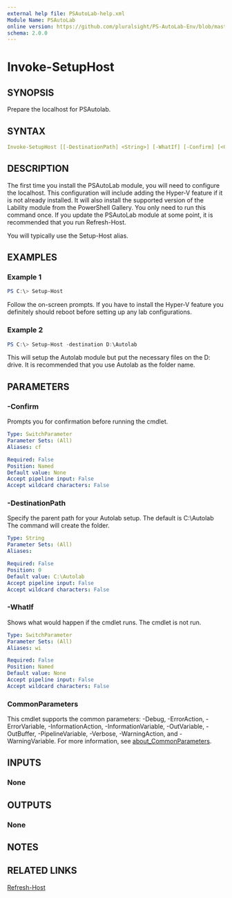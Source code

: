```yaml
---
external help file: PSAutoLab-help.xml
Module Name: PSAutoLab
online version: https://github.com/pluralsight/PS-AutoLab-Env/blob/master/docs/Invoke-SetupHost.md
schema: 2.0.0
---
```


# Invoke-SetupHost

## SYNOPSIS

Prepare the localhost for PSAutolab.

## SYNTAX

```yaml
Invoke-SetupHost [[-DestinationPath] <String>] [-WhatIf] [-Confirm] [<CommonParameters>]
```

## DESCRIPTION

The first time you install the PSAutoLab module, you will need to configure the localhost. This configuration will include adding the Hyper-V feature if it is not already installed. It will also install the supported version of the Lability module from the PowerShell Gallery. You only need to run this command once. If you update the PSAutoLab module at some point, it is recommended that you run Refresh-Host.

You will typically use the Setup-Host alias.

## EXAMPLES

### Example 1

```powershell
PS C:\> Setup-Host
```

Follow the on-screen prompts. If you have to install the Hyper-V feature you definitely should reboot before setting up any lab configurations.

### Example 2

```powershell
PS C:\> Setup-Host -destination D:\Autolab
```

This will setup the Autolab module but put the necessary files on the D: drive. It is recommended that you use Autolab as the folder name.

## PARAMETERS

### -Confirm

Prompts you for confirmation before running the cmdlet.

```yaml
Type: SwitchParameter
Parameter Sets: (All)
Aliases: cf

Required: False
Position: Named
Default value: None
Accept pipeline input: False
Accept wildcard characters: False
```

### -DestinationPath

Specify the parent path for your Autolab setup.
The default is C:\Autolab
The command will create the folder.

```yaml
Type: String
Parameter Sets: (All)
Aliases:

Required: False
Position: 0
Default value: C:\Autolab
Accept pipeline input: False
Accept wildcard characters: False
```

### -WhatIf

Shows what would happen if the cmdlet runs.
The cmdlet is not run.

```yaml
Type: SwitchParameter
Parameter Sets: (All)
Aliases: wi

Required: False
Position: Named
Default value: None
Accept pipeline input: False
Accept wildcard characters: False
```

### CommonParameters

This cmdlet supports the common parameters: -Debug, -ErrorAction, -ErrorVariable, -InformationAction, -InformationVariable, -OutVariable, -OutBuffer, -PipelineVariable, -Verbose, -WarningAction, and -WarningVariable. For more information, see [about_CommonParameters](http://go.microsoft.com/fwlink/?LinkID=113216).

## INPUTS

### None

## OUTPUTS

### None

## NOTES

## RELATED LINKS

[Refresh-Host](Invoke-RefreshHost.md)
